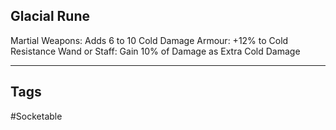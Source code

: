 ## Glacial Rune
Martial Weapons: Adds 6 to 10 Cold Damage
Armour: +12% to Cold Resistance
Wand or Staff: Gain 10% of Damage as Extra Cold Damage

---
## Tags
#Socketable

